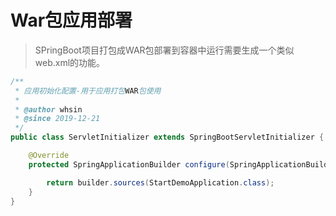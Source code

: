 # War包应用部署
> SPringBoot项目打包成WAR包部署到容器中运行需要生成一个类似web.xml的功能。
```java
/**
 * 应用初始化配置-用于应用打包WAR包使用
 *
 * @author whsin
 * @since 2019-12-21
 */
public class ServletInitializer extends SpringBootServletInitializer {

    @Override
    protected SpringApplicationBuilder configure(SpringApplicationBuilder builder) {

        return builder.sources(StartDemoApplication.class);
    }
}
```